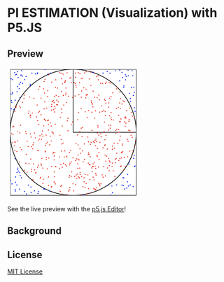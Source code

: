 # PI ESTIMATION (Visualization) with P5.JS

## Preview
<!-- ![Pi Visualization](./assets/images/pi-visualization.png) -->
<img src="./assets/images/pi-visualization.png" alt="Pi Estimation Visual" width="300"/>

See the live preview with the [p5.js Editor](https://editor.p5js.org/jac237/sketches/3tiMjKd3U)!

## Background


## License
[MIT License](./LICENSE.md)
